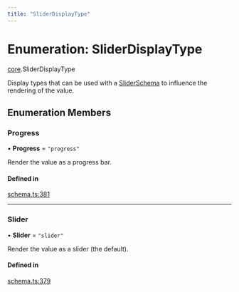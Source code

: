```yaml
---
title: "SliderDisplayType"
---
```

# Enumeration: SliderDisplayType

[core](../modules/core.md).SliderDisplayType

Display types that can be used with a [SliderSchema](../interfaces/core.SliderSchema.md) to influence the rendering
of the value.

## Enumeration Members

### Progress

• **Progress** = ``"progress"``

Render the value as a progress bar.

#### Defined in

[schema.ts:381](https://github.com/coda/packs-sdk/blob/main/schema.ts#L381)

___

### Slider

• **Slider** = ``"slider"``

Render the value as a slider (the default).

#### Defined in

[schema.ts:379](https://github.com/coda/packs-sdk/blob/main/schema.ts#L379)
